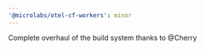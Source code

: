 ```yaml
---
'@microlabs/otel-cf-workers': minor
---
```


Complete overhaul of the build system thanks to @Cherry
